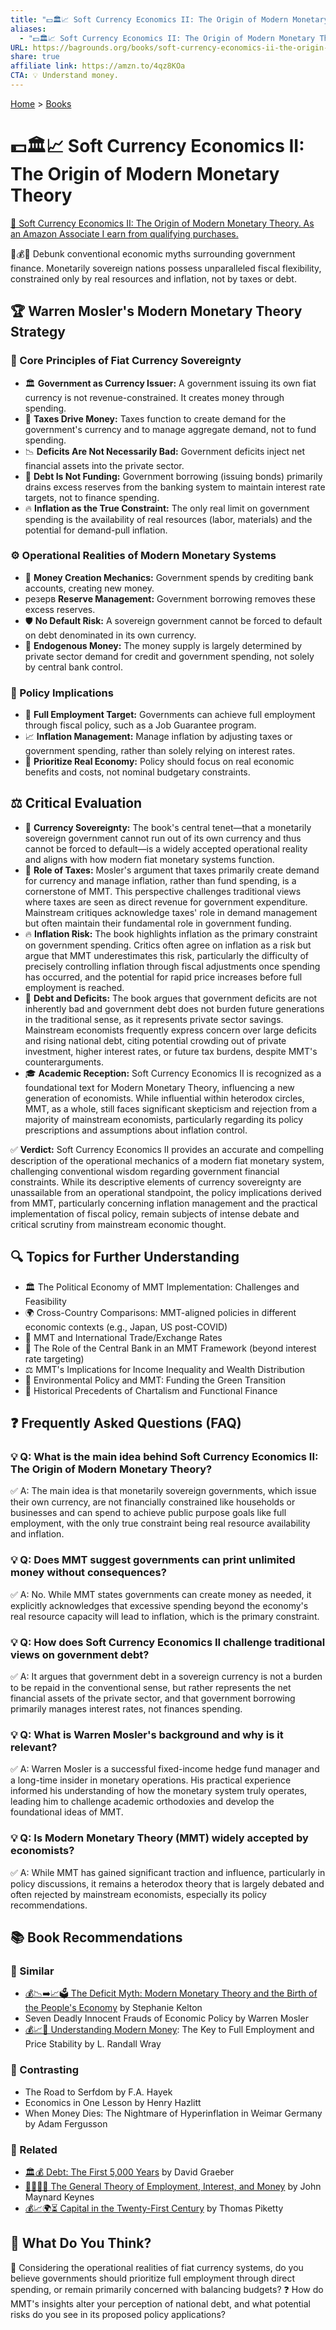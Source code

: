```yaml
---
title: "💵🏛️📈 Soft Currency Economics II: The Origin of Modern Monetary Theory"
aliases:
  - "💵🏛️📈 Soft Currency Economics II: The Origin of Modern Monetary Theory"
URL: https://bagrounds.org/books/soft-currency-economics-ii-the-origin-of-modern-monetary-theory
share: true
affiliate link: https://amzn.to/4qz8KOa
CTA: 💡 Understand money.
---
```

[Home](../index.md) > [Books](./index.md)  
# 💵🏛️📈 Soft Currency Economics II: The Origin of Modern Monetary Theory  
[🛒 Soft Currency Economics II: The Origin of Modern Monetary Theory. As an Amazon Associate I earn from qualifying purchases.](https://amzn.to/4qz8KOa)  
  
🤯💰💡 Debunk conventional economic myths surrounding government finance. Monetarily sovereign nations possess unparalleled fiscal flexibility, constrained only by real resources and inflation, not by taxes or debt.  
  
## 🏆 Warren Mosler's Modern Monetary Theory Strategy  
  
### 🎯 Core Principles of Fiat Currency Sovereignty  
* 🏛️ **Government as Currency Issuer:** A government issuing its own fiat currency is not revenue-constrained. It creates money through spending.  
* 💸 **Taxes Drive Money:** Taxes function to create demand for the government's currency and to manage aggregate demand, not to fund spending.  
* 📉 **Deficits Are Not Necessarily Bad:** Government deficits inject net financial assets into the private sector.  
* 🏦 **Debt Is Not Funding:** Government borrowing (issuing bonds) primarily drains excess reserves from the banking system to maintain interest rate targets, not to finance spending.  
* 🔥 **Inflation as the True Constraint:** The only real limit on government spending is the availability of real resources (labor, materials) and the potential for demand-pull inflation.  
  
### ⚙️ Operational Realities of Modern Monetary Systems  
* 🏦 **Money Creation Mechanics:** Government spends by crediting bank accounts, creating new money.  
* резерв **Reserve Management:** Government borrowing removes these excess reserves.  
* 🛡️ **No Default Risk:** A sovereign government cannot be forced to default on debt denominated in its own currency.  
* 🔄 **Endogenous Money:** The money supply is largely determined by private sector demand for credit and government spending, not solely by central bank control.  
  
### 📜 Policy Implications  
* 👔 **Full Employment Target:** Governments can achieve full employment through fiscal policy, such as a Job Guarantee program.  
* 📈 **Inflation Management:** Manage inflation by adjusting taxes or government spending, rather than solely relying on interest rates.  
* 🎯 **Prioritize Real Economy:** Policy should focus on real economic benefits and costs, not nominal budgetary constraints.  
  
## ⚖️ Critical Evaluation  
  
* 👑 **Currency Sovereignty:** The book's central tenet—that a monetarily sovereign government cannot run out of its own currency and thus cannot be forced to default—is a widely accepted operational reality and aligns with how modern fiat monetary systems function.  
* 🧾 **Role of Taxes:** Mosler's argument that taxes primarily create demand for currency and manage inflation, rather than fund spending, is a cornerstone of MMT. This perspective challenges traditional views where taxes are seen as direct revenue for government expenditure. Mainstream critiques acknowledge taxes' role in demand management but often maintain their fundamental role in government funding.  
* 🔥 **Inflation Risk:** The book highlights inflation as the primary constraint on government spending. Critics often agree on inflation as a risk but argue that MMT underestimates this risk, particularly the difficulty of precisely controlling inflation through fiscal adjustments once spending has occurred, and the potential for rapid price increases before full employment is reached.  
* 🏦 **Debt and Deficits:** The book argues that government deficits are not inherently bad and government debt does not burden future generations in the traditional sense, as it represents private sector savings. Mainstream economists frequently express concern over large deficits and rising national debt, citing potential crowding out of private investment, higher interest rates, or future tax burdens, despite MMT's counterarguments.  
* 🎓 **Academic Reception:** Soft Currency Economics II is recognized as a foundational text for Modern Monetary Theory, influencing a new generation of economists. While influential within heterodox circles, MMT, as a whole, still faces significant skepticism and rejection from a majority of mainstream economists, particularly regarding its policy prescriptions and assumptions about inflation control.  
  
✅ **Verdict:** Soft Currency Economics II provides an accurate and compelling description of the operational mechanics of a modern fiat monetary system, challenging conventional wisdom regarding government financial constraints. While its descriptive elements of currency sovereignty are unassailable from an operational standpoint, the policy implications derived from MMT, particularly concerning inflation management and the practical implementation of fiscal policy, remain subjects of intense debate and critical scrutiny from mainstream economic thought.  
  
## 🔍 Topics for Further Understanding  
  
* 🏛️ The Political Economy of MMT Implementation: Challenges and Feasibility  
* 🌍 Cross-Country Comparisons: MMT-aligned policies in different economic contexts (e.g., Japan, US post-COVID)  
* 🚢 MMT and International Trade/Exchange Rates  
* 🏦 The Role of the Central Bank in an MMT Framework (beyond interest rate targeting)  
* ⚖️ MMT's Implications for Income Inequality and Wealth Distribution  
* 🌱 Environmental Policy and MMT: Funding the Green Transition  
* 📜 Historical Precedents of Chartalism and Functional Finance  
  
## ❓ Frequently Asked Questions (FAQ)  
  
### 💡 Q: What is the main idea behind Soft Currency Economics II: The Origin of Modern Monetary Theory?  
✅ A: The main idea is that monetarily sovereign governments, which issue their own currency, are not financially constrained like households or businesses and can spend to achieve public purpose goals like full employment, with the only true constraint being real resource availability and inflation.  
  
### 💡 Q: Does MMT suggest governments can print unlimited money without consequences?  
✅ A: No. While MMT states governments can create money as needed, it explicitly acknowledges that excessive spending beyond the economy's real resource capacity will lead to inflation, which is the primary constraint.  
  
### 💡 Q: How does Soft Currency Economics II challenge traditional views on government debt?  
✅ A: It argues that government debt in a sovereign currency is not a burden to be repaid in the conventional sense, but rather represents the net financial assets of the private sector, and that government borrowing primarily manages interest rates, not finances spending.  
  
### 💡 Q: What is Warren Mosler's background and why is it relevant?  
✅ A: Warren Mosler is a successful fixed-income hedge fund manager and a long-time insider in monetary operations. His practical experience informed his understanding of how the monetary system truly operates, leading him to challenge academic orthodoxies and develop the foundational ideas of MMT.  
  
### 💡 Q: Is Modern Monetary Theory (MMT) widely accepted by economists?  
✅ A: While MMT has gained significant traction and influence, particularly in policy discussions, it remains a heterodox theory that is largely debated and often rejected by mainstream economists, especially its policy recommendations.  
  
## 📚 Book Recommendations  
  
### 📖 Similar  
* [💰📉➡️📈🗳️ The Deficit Myth: Modern Monetary Theory and the Birth of the People's Economy](./the-deficit-myth.md) by Stephanie Kelton  
* Seven Deadly Innocent Frauds of Economic Policy by Warren Mosler  
* [💰📈🤔 Understanding Modern Money](./understanding-modern-money.md): The Key to Full Employment and Price Stability by L. Randall Wray  
  
### 📖 Contrasting  
* The Road to Serfdom by F.A. Hayek  
* Economics in One Lesson by Henry Hazlitt  
* When Money Dies: The Nightmare of Hyperinflation in Weimar Germany by Adam Fergusson  
  
### 📖 Related  
* [🏛️💰 Debt: The First 5,000 Years](./debt-the-first-5000-years.md) by David Graeber  
* [🧑‍💼🏦💸 The General Theory of Employment, Interest, and Money](./the-general-theory-of-employment-interest-and-money.md) by John Maynard Keynes  
* [💰📈🌍⏳ Capital in the Twenty-First Century](./capital-in-the-twenty-first-century.md) by Thomas Piketty  
  
## 🫵 What Do You Think?  
🤔 Considering the operational realities of fiat currency systems, do you believe governments should prioritize full employment through direct spending, or remain primarily concerned with balancing budgets? ❓ How do MMT's insights alter your perception of national debt, and what potential risks do you see in its proposed policy applications?